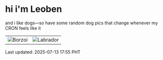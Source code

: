 # hi i'm Leoben

and i like dogs—so have some random dog pics that change whenever my CRON feels like it

|  |  |
|--------|----------|
| ![Borzoi](https://random-dog-vercel.vercel.app/api/random-borzoi?v=1752400521) | ![Labrador](https://random-dog-vercel.vercel.app/api/random-labrador?v=1752400521) |

Last updated: 2025-07-13 17:55 PHT
